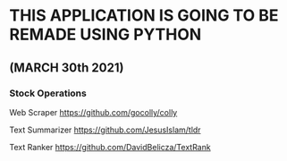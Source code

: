 
# THIS APPLICATION IS GOING TO BE REMADE USING PYTHON 

## (MARCH 30th 2021)

### Stock Operations

Web Scraper https://github.com/gocolly/colly

Text Summarizer https://github.com/JesusIslam/tldr

Text Ranker https://github.com/DavidBelicza/TextRank

